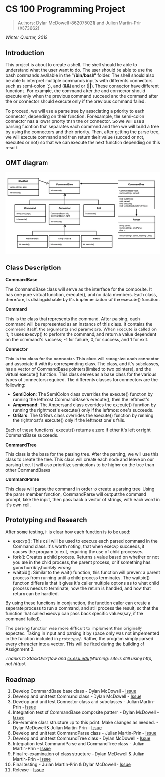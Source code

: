 # CS 100 Programming Project

> Authors: Dylan McDowell (862075021) and Julien Martin-Prin (X673662)

*Winter Quarter, 2019*

## Introduction

This project is about to create a shell. The shell should be able to understand what the user want to do. The user should be able to use the bash commands available in the **"/bin/bash"** folder. The shell should also be able to interpret multiple commands inputs with differents connectors such as semi-colon (**;**), and (**&&**) and or (**||**). 
These connector have different functions. For example, the command after the and connector should execute only when the previous command succeed and the command after the or connector should execute only if the previous command failed.

To proceed, we will use a parse tree by associating a priority to each connector, depending on their function. For example, the semi-colon connector has a lower priorty than the or connector. So we will use a parsing fucntion that separates each command and then we will build a tree by using the connectors and their priority. Then, after getting the parse tree, we will execute command and then return their value (succed or not, executed or not) so that we can execute the next function depending on this result.

## OMT diagram

<img src="images/OMT Diagram.png" with="1000">

## Class Description

**CommandBase**

The CommandBase class will serve as the interface for the composite. It has one pure virtual function, execute(), and no data members. Each class, therefore, is distinguishable by it's implementation of the execute() function.

**Command**

This is the class that represents the command. After parsing, each command will be represented as an instance of this class. It contains the command itself, the arguments and parameters. When execute is called on it, it uses execvp() to perform the command, and return a value dependent on the command's success; -1 for failure, 0, for success, and 1 for exit.

**Connector**

This is the class for the connector. This class will recognize each connector and associate it with its corresponding class. The class, and it's subclasses, has a vector of CommandBase pointers(limited to two pointers), and the virtual execute() function. This class serves as a base class for the various types of connectors required. The differents classes for connectors are the following:

* **SemiColon**: The SemiColon class overrides the execute() function by running the leftmost CommandBase's execute(), then the leftmost's.
* **Ampersand**: The Ampersand class overrides the execute() function by running the rightmost's execute() only if the leftmost one's succeeds.
* **OrBars**: The OrBars class overrides the execute() function by running the rightmost's execute() only if the leftmost one's fails.

Each of these functions' execute() returns a zero if ether it's left or right CommandBase succeeds.

**CommandTree**

This class is the base for the parsing tree. After the parsing, we will use this class to create the tree. This class will create each node and leave on our parsing tree. It will also prioritize semicolons to be higher on the tree than other CommandBases

**CommandParse**

This class will parse the command in order to create a parsing tree. Using the parse member function, CommandParse will output the command prompt, take the input, then pass back a vector of strings, with each word in it's own cell.

## Prototyping and Research

After some testing, it is clear how each function is to be used:

* execvp(): This call will be used to execute each parsed command in the Command class. It's worth noting, that when execvp succeeds, it causes the program to exit, requiring the use of child processes.
* fork(): Creates a child process. Returns a value based on whether or not you are in the child process, the parent process, or if something has gone horribly,horribly wrong.
* waitpid(): Similar to the wait() function, this function will prevent a parent process from running until a child process terminates. The waitpid() function differs in that it gives it's caller multiple options as to what child process needs to terminate, how the return is handled, and how that return can be handled.

By using these functions in conjunction, the function caller can create a seperate process to run a command, and still process the result, so that the function that called execvp can pass back specific values(say, if the command failed).

The parsing function was more difficult to implement than originally expected. Taking in input and parsing it by space only was not implemented in the function included in `prototype/`. Rather, the program simply parsed every character into a vector. This will be fixed during the building of Assignment 2.

_Thanks to StackOverflow and [cs.esu.edu](http://www.cs.ecu.edu/karl/4630/sum01/example1.html)(Warning: site is still using http, not https)._

## Roadmap

1. Develop CommandBase base class - Dylan McDowell - [Issue](https://github.com/cs100/assignment-a_01-mcdowell-martin-prin/issues/6)
2. Develop and unit test Command class - Dylan McDowell - [Issue](https://github.com/cs100/assignment-a_01-mcdowell-martin-prin/issues/7)
3. Develop and unit test Connector class and subclasses - Julian Martin-Prin - [Issue](https://github.com/cs100/assignment-a_01-mcdowell-martin-prin/issues/8)
4. Integration test of CommandBase composite pattern - Dylan McDowell - [Issue](https://github.com/cs100/assignment-a_01-mcdowell-martin-prin/issues/9)
5. Re-examine class structure up to this point. Make changes as needed. - Dylan McDowell & Julian Martin-Prin - [Issue](https://github.com/cs100/assignment-a_01-mcdowell-martin-prin/issues/10)
6. Develop and unit test CommandParse class - Julian Martin-Prin - [Issue](https://github.com/cs100/assignment-a_01-mcdowell-martin-prin/issues/11)
7. Develop and unit test CommandTree class - Dylan McDowell - [Issue](https://github.com/cs100/assignment-a_01-mcdowell-martin-prin/issues/12)
8. Integration test CommandParse and CommandTree class - Julian Martin-Prin - [Issue](https://github.com/cs100/assignment-a_01-mcdowell-martin-prin/issues/13)
9. Final re-examination of class structure - Dylan McDowell & Julian Martin-Prin - [Issue](https://github.com/cs100/assignment-a_01-mcdowell-martin-prin/issues/14)
10. Final testing - Julian Martin-Prin & Dylan McDowell - [Issue](https://github.com/cs100/assignment-a_01-mcdowell-martin-prin/issues/15)
11. Release - [Issue](https://github.com/cs100/assignment-a_01-mcdowell-martin-prin/issues/16)
